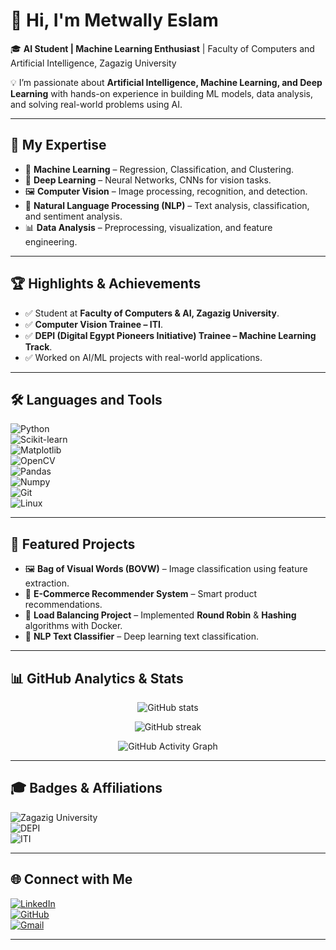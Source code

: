 # 👋 Hi, I'm **Metwally Eslam**  

🎓 **AI Student | Machine Learning Enthusiast** | Faculty of Computers and Artificial Intelligence, Zagazig University  

💡 I’m passionate about **Artificial Intelligence, Machine Learning, and Deep Learning** with hands-on experience in building ML models, data analysis, and solving real-world problems using AI.  

---

## 🔬 My Expertise
- 🤖 **Machine Learning** – Regression, Classification, and Clustering.  
- 🧠 **Deep Learning** – Neural Networks, CNNs for vision tasks.  
- 🖼 **Computer Vision** – Image processing, recognition, and detection.  
- 📝 **Natural Language Processing (NLP)** – Text analysis, classification, and sentiment analysis.  
- 📊 **Data Analysis** – Preprocessing, visualization, and feature engineering.  

---

## 🏆 Highlights & Achievements
- ✅ Student at **Faculty of Computers & AI, Zagazig University**.  
- ✅ **Computer Vision Trainee – ITI**.  
- ✅ **DEPI (Digital Egypt Pioneers Initiative) Trainee – Machine Learning Track**.  
- ✅ Worked on AI/ML projects with real-world applications.  

---

## 🛠️ Languages and Tools
![Python](https://img.shields.io/badge/Python-3776AB?style=for-the-badge&logo=python&logoColor=white)  
![Scikit-learn](https://img.shields.io/badge/Scikit--learn-F7931E?style=for-the-badge&logo=scikitlearn&logoColor=white)  
![Matplotlib](https://img.shields.io/badge/Matplotlib-11557c?style=for-the-badge&logo=plotly&logoColor=white)  
![OpenCV](https://img.shields.io/badge/OpenCV-27338e?style=for-the-badge&logo=opencv&logoColor=white)  
![Pandas](https://img.shields.io/badge/Pandas-150458?style=for-the-badge&logo=pandas&logoColor=white)  
![Numpy](https://img.shields.io/badge/Numpy-013243?style=for-the-badge&logo=numpy&logoColor=white)  
![Git](https://img.shields.io/badge/Git-F05032?style=for-the-badge&logo=git&logoColor=white)  
![Linux](https://img.shields.io/badge/Linux-FCC624?style=for-the-badge&logo=linux&logoColor=black)  

---

## 📌 Featured Projects
- 🖼 **Bag of Visual Words (BOVW)** – Image classification using feature extraction.  
- 🛒 **E-Commerce Recommender System** – Smart product recommendations.  
- 🔁 **Load Balancing Project** – Implemented **Round Robin** & **Hashing** algorithms with Docker.  
- 🤖 **NLP Text Classifier** – Deep learning text classification.  

---

## 📊 GitHub Analytics & Stats  

<p align="center">
  <img src="https://github-readme-stats.vercel.app/api?username=MetwallyEslam21&show_icons=true&theme=radical" alt="GitHub stats" />
</p>

<p align="center">
  <img src="https://github-readme-streak-stats.herokuapp.com/?user=MetwallyEslam21&theme=radical" alt="GitHub streak" />
</p>

<p align="center">
  <img src="https://github-readme-activity-graph.vercel.app/graph?username=MetwallyEslam21&theme=radical" alt="GitHub Activity Graph" />
</p>

---

## 🎓 Badges & Affiliations
![Zagazig University](https://img.shields.io/badge/Zagazig%20University-006400?style=for-the-badge&logo=graduation-cap&logoColor=white)  
![DEPI](https://img.shields.io/badge/Digital%20Egypt%20Pioneers%20(DEPI)-0A66C2?style=for-the-badge&logo=microsoftacademic&logoColor=white)  
![ITI](https://img.shields.io/badge/ITI%20-%20Computer%20Vision-CC0000?style=for-the-badge&logo=ibm&logoColor=white)  

---

## 🌐 Connect with Me
[![LinkedIn](https://img.shields.io/badge/LinkedIn-blue?style=for-the-badge&logo=linkedin)](https://linkedin.com/in/metwally-eslam-398098283)  
[![GitHub](https://img.shields.io/badge/GitHub-black?style=for-the-badge&logo=github)](https://github.com/MetwallyEslam21)  
[![Gmail](https://img.shields.io/badge/Email-red?style=for-the-badge&logo=gmail)](mailto:metwallyeslam40@gmail.com)  

---

